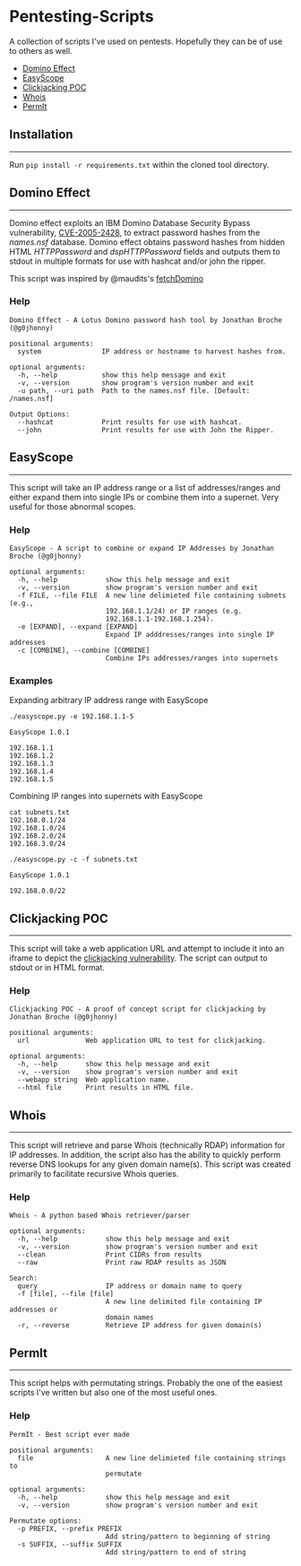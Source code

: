 # Pentesting-Scripts

A collection of scripts I've used on pentests. Hopefully they can be of use to others as well.

* [Domino Effect](https://github.com/gojhonny/Pentesting-Scripts/#domino-effect)
* [EasyScope](https://github.com/gojhonny/Pentesting-Scripts/#easyscope)
* [Clickjacking POC](https://github.com/gojhonny/Pentesting-Scripts/#clickjacking-poc)
* [Whois](https://github.com/gojhonny/Pentesting-Scripts/#whois)
* [PermIt](https://github.com/gojhonny/Pentesting-Scripts/#permit)

## Installation
-----
Run `pip install -r requirements.txt` within the cloned tool directory.

## Domino Effect
-----
Domino effect exploits an IBM Domino Database Security Bypass vulnerability, [CVE-2005-2428](https://cve.mitre.org/cgi-bin/cvename.cgi?name=CVE-2005-2428), to extract password hashes from the *names.nsf* database. Domino effect obtains password hashes from hidden HTML *HTTPPassword* and *dspHTTPPassword* fields and outputs them to stdout in multiple formats for use with hashcat and/or john the ripper.

This script was inspired by @maudits's [fetchDomino](https://github.com/maudits/fetchDomino)

### Help

```
Domino Effect - A Lotus Domino password hash tool by Jonathan Broche (@g0jhonny)

positional arguments:
  system               IP address or hostname to harvest hashes from.

optional arguments:
  -h, --help           show this help message and exit
  -v, --version        show program's version number and exit
  -u path, --uri path  Path to the names.nsf file. [Default: /names.nsf]

Output Options:
  --hashcat            Print results for use with hashcat.
  --john               Print results for use with John the Ripper.

```

## EasyScope
-----

This script will take an IP address range or a list of addresses/ranges and either
expand them into single IPs or combine them into a supernet. Very useful for those
abnormal scopes.

### Help

```
EasyScope - A script to combine or expand IP Addresses by Jonathan Broche (@g0jhonny)

optional arguments:
  -h, --help            show this help message and exit
  -v, --version         show program's version number and exit
  -f FILE, --file FILE  A new line delimieted file containing subnets (e.g.,
                        192.168.1.1/24) or IP ranges (e.g.
                        192.168.1.1-192.168.1.254).
  -e [EXPAND], --expand [EXPAND]
                        Expand IP adddresses/ranges into single IP addresses
  -c [COMBINE], --combine [COMBINE]
                        Combine IPs addresses/ranges into supernets
```
### Examples

Expanding arbitrary IP address range with EasyScope

```
./easyscope.py -e 192.168.1.1-5

EasyScope 1.0.1

192.168.1.1
192.168.1.2
192.168.1.3
192.168.1.4
192.168.1.5
```

Combining IP ranges into supernets with EasyScope

```
cat subnets.txt 
192.168.0.1/24
192.168.1.0/24
192.168.2.0/24
192.168.3.0/24

./easyscope.py -c -f subnets.txt 

EasyScope 1.0.1

192.168.0.0/22
```

## Clickjacking POC
-----

This script will take a web application URL and attempt to include it into an iframe to depict the [clickjacking vulnerability](https://www.owasp.org/index.php/Clickjacking). The script can output to stdout or in HTML format.

### Help

```
Clickjacking POC - A proof of concept script for clickjacking by Jonathan Broche (@g0jhonny)

positional arguments:
  url              Web application URL to test for clickjacking.

optional arguments:
  -h, --help       show this help message and exit
  -v, --version    show program's version number and exit
  --webapp string  Web application name.
  --html file      Print results in HTML file.
```

## Whois
-----

This script will retrieve and parse Whois (technically RDAP) information for IP addresses. In addition, 
the script also has the ability to quickly perform reverse DNS lookups for any given domain name(s). This script was created
primarily to facilitate recursive Whois queries.

### Help

```
Whois - A python based Whois retriever/parser

optional arguments:
  -h, --help            show this help message and exit
  -v, --version         show program's version number and exit
  --clean               Print CIDRs from results
  --raw                 Print raw RDAP results as JSON

Search:
  query                 IP address or domain name to query
  -f [file], --file [file]
                        A new line delimited file containing IP addresses or
                        domain names
  -r, --reverse         Retrieve IP address for given domain(s)
```

## PermIt
-----

This script helps with permutating strings. Probably the one of the easiest scripts I've written but also one of the most useful ones.

### Help

```
PermIt - Best script ever made

positional arguments:
  file                  A new line delimieted file containing strings to
                        permutate

optional arguments:
  -h, --help            show this help message and exit
  -v, --version         show program's version number and exit

Permutate options:
  -p PREFIX, --prefix PREFIX
                        Add string/pattern to beginning of string
  -s SUFFIX, --suffix SUFFIX
                        Add string/pattern to end of string
```
